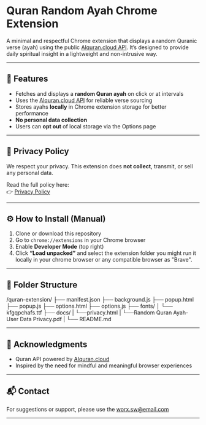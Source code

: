 # Quran Random Ayah Chrome Extension

A minimal and respectful Chrome extension that displays a random Quranic verse (ayah) using the public [Alquran.cloud API](https://alquran.cloud/api). It’s designed to provide daily spiritual insight in a lightweight and non-intrusive way.

---

## 🕌 Features

- Fetches and displays a **random Quran ayah** on click or at intervals
- Uses the [Alquran.cloud API](https://alquran.cloud/api) for reliable verse sourcing
- Stores ayahs **locally** in Chrome extension storage for better performance
- **No personal data collection**
- Users can **opt out** of local storage via the Options page

---

## 🔐 Privacy Policy

We respect your privacy. This extension does **not collect**, transmit, or sell any personal data.

Read the full policy here:  
👉 [Privacy Policy](https://worxsr.github.io/randomAyah/docs/privacy.html)

---

## ⚙️ How to Install (Manual)

1. Clone or download this repository
2. Go to `chrome://extensions` in your Chrome browser
3. Enable **Developer Mode** (top right)
4. Click **“Load unpacked”** and select the extension folder
you might run it locally in your chrome browser or any compatible browser as "Brave".
---

## 📁 Folder Structure

/quran-extension/
├── manifest.json
├── background.js
├── popup.html
├── popup.js
├── options.html
├── options.js
├── fonts/
│ └── kfgqpchafs.ttf
├── docs/
|  └──privacy.html
|  └──Random Quran Ayah-User Data Privacy.pdf
|  └── README.md


---

## 🧠 Acknowledgments

- Quran API powered by [Alquran.cloud](https://alquran.cloud/)
- Inspired by the need for mindful and meaningful browser experiences

---

## 📬 Contact

For suggestions or support, please use the worx.sw@email.com

---


